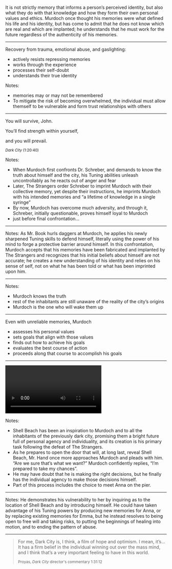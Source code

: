 It is not strictly memory that informs a person’s perceived identity, but also what they do with that knowledge and how they form their own personal values and ethics. Murdoch once thought his memories were what defined his life and his identity, but has come to admit that he does not know which are real and which are implanted; he understands that he must work for the future regardless of the authenticity of his memories.

---

Recovery from trauma, emotional abuse, and gaslighting:

- actively resists repressing memories <!-- .element: class="fragment" -->
- works through the experience <!-- .element: class="fragment" -->
- processes their self-doubt <!-- .element: class="fragment" -->
- understands their true identity <!-- .element: class="fragment" -->

Notes:
- memories may or may not be remembered
- To mitigate the risk of becoming overwhelmed, the individual must allow themself to be vulnerable and form trust relationships with others

---

<!-- .slide: data-background-image="images/screen-schreber-remember.png" class="right" -->

<div class="fragment" markdown="1">

You will survive, John.

You’ll find strength within yourself,

and you will prevail.

<small class="citation"><cite>Dark City</cite> (1:20:40)</small>

</div>

Notes:
- When Murdoch first confronts Dr. Schreber, and demands to know the truth about himself and the city, his Tuning abilities unleash uncontrollably as he reacts out of anger and fear
- Later, The Strangers order Schreber to imprint Murdoch with their collective memory, yet despite their instructions, he imprints Murdoch with his intended memories and “a lifetime of knowledge in a single syringe”
- By now, Murdoch has overcome much adversity, and through it, Schreber, initially questionable, proves himself loyal to Murdoch
- just before final confrontation...

---

<!-- .slide: data-background-image="images/screen-daggers.png" -->

Notes:
As Mr. Book hurls daggers at Murdoch, he applies his newly sharpened Tuning skills to defend himself, literally using the power of his mind to forge a protective barrier around himself. In this confrontation, Murdoch accepts that his memories have been fabricated and implanted by The Strangers and recognizes that his initial beliefs about himself are not accurate; he creates a new understanding of his identity and relies on his sense of self, not on what he has been told or what has been imprinted upon him.

---

<!-- .slide: data-background-image="video/city-revealed.gif" -->

Notes:
- Murdoch knows the truth
- rest of the inhabitants are still unaware of the reality of the city’s origins
- Murdoch is the one who will wake them up

---

Even with unreliable memories, Murdoch

- assesses his personal values <!-- .element: class="fragment" -->
- sets goals that align with those values <!-- .element: class="fragment" -->
- finds out how to achieve his goals <!-- .element: class="fragment" -->
- evaluates the best course of action <!-- .element: class="fragment" -->
- proceeds along that course to accomplish his goals <!-- .element: class="fragment" -->

---

<video data-autoplay src="video/fix-things.mp4"></video>

Notes:
- Shell Beach has been an inspiration to Murdoch and to all the inhabitants of the previously dark city, promising them a bright future full of personal agency and individuality, and its creation is his primary task following the defeat of The Strangers.
- As he prepares to open the door that will, at long last, reveal Shell Beach, Mr. Hand once more approaches Murdoch and pleads with him. “Are we sure that’s what we want?” Murdoch confidently replies, “I’m prepared to take my chances”.
- He may have doubt that he is making the right decisions, but he finally has the individual agency to make those decisions himself.
- Part of this process includes the choice to meet Anna on the pier.

---

<!-- .slide: data-background-image="images/screen-anna-pier.png" -->

Notes:
He demonstrates his vulnerability to her by inquiring as to the location of Shell Beach and by introducing himself. He could have taken advantage of his Tuning powers by producing new memories for Anna, or by replacing existing memories for Emma, but he instead resolves to being open to free will and taking risks, to putting the beginnings of healing into motion, and to ending the pattern of abuse.

---

> For me, Dark City is, I think, a film of hope and optimism. I mean, it’s... It has a firm belief in the individual winning out over the mass mind, and I think that’s a very important feeling to have in this world.
>
> <small class="citation">Proyas, <cite>Dark City</cite> director's commentary 1:31:12</small>
